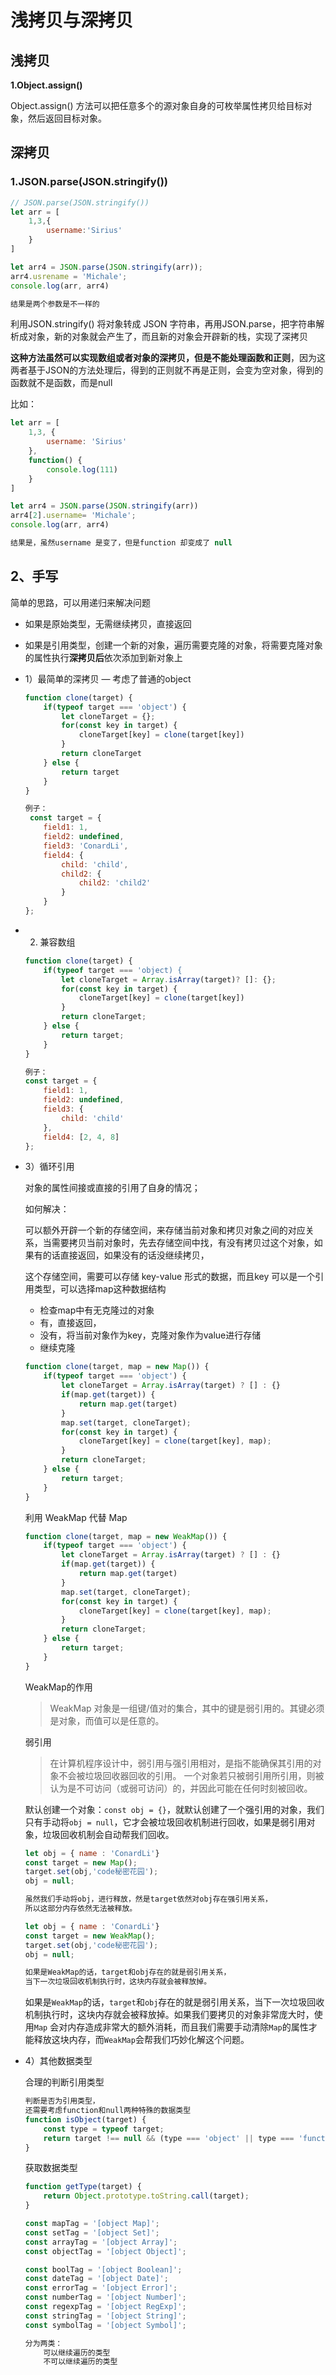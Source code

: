 # 浅拷贝与深拷贝


## **浅拷贝**

**1.Object.assign()**

Object.assign() 方法可以把任意多个的源对象自身的可枚举属性拷贝给目标对象，然后返回目标对象。

## 深拷贝

### **1.JSON.parse(JSON.stringify())**

```jsx
// JSON.parse(JSON.stringify())
let arr = [
	1,3,{
		username:'Sirius'
	}
]

let arr4 = JSON.parse(JSON.stringify(arr));
arr4.usrename = 'Michale';
console.log(arr, arr4)

结果是两个参数是不一样的
```

利用JSON.stringify() 将对象转成 JSON 字符串，再用JSON.parse，把字符串解析成对象，新的对象就会产生了，而且新的对象会开辟新的栈，实现了深拷贝

**这种方法虽然可以实现数组或者对象的深拷贝，但是不能处理函数和正则**，因为这两者基于JSON的方法处理后，得到的正则就不再是正则，会变为空对象，得到的函数就不是函数，而是null

比如：

```jsx
let arr = [
	1,3, {
		username: 'Sirius'
	},
	function() {
		console.log(111)
	}
]

let arr4 = JSON.parse(JSON.stringify(arr))
arr4[2].username= 'Michale';
console.log(arr, arr4)

结果是，虽然username 是变了，但是function 却变成了 null

```

## 2、手写

简单的思路，可以用递归来解决问题

- 如果是原始类型，无需继续拷贝，直接返回
- 如果是引用类型，创建一个新的对象，遍历需要克隆的对象，将需要克隆对象的属性执行**深拷贝后**依次添加到新对象上
- 1）最简单的深拷贝 — 考虑了普通的object
    
    ```jsx
    function clone(target) {
    	if(typeof target === 'object') {
    		let cloneTarget = {};
    		for(const key in target) {
    			cloneTarget[key] = clone(target[key])
    		}
    		return cloneTarget
    	} else {
    		return target	
    	}
    }
    
    例子：
     const target = {
        field1: 1,
        field2: undefined,
        field3: 'ConardLi',
        field4: {
            child: 'child',
            child2: {
                child2: 'child2'
            }
        }
    };
    ```
    
- 2) 兼容数组
    
    ```jsx
    function clone(target) {
    	if(typeof target === 'object) {
    		let cloneTarget = Array.isArray(target)? []: {};
    		for(const key in target) {
    			cloneTarget[key] = clone(target[key])
    		}
    		return cloneTarget;
    	} else {
    		return target;	
    	}
    }
    
    例子： 
    const target = {
        field1: 1,
        field2: undefined,
        field3: {
            child: 'child'
        },
        field4: [2, 4, 8]
    };
    ```
    
- 3）循环引用
    
    对象的属性间接或直接的引用了自身的情况；
    
    如何解决：
    
    可以额外开辟一个新的存储空间，来存储当前对象和拷贝对象之间的对应关系，当需要拷贝当前对象时，先去存储空间中找，有没有拷贝过这个对象，如果有的话直接返回，如果没有的话没继续拷贝，
    
    这个存储空间，需要可以存储 key-value 形式的数据，而且key 可以是一个引用类型，可以选择map这种数据结构
    
    - 检查map中有无克隆过的对象
    - 有，直接返回，
    - 没有，将当前对象作为key，克隆对象作为value进行存储
    - 继续克隆
    
    ```jsx
    function clone(target, map = new Map()) {
    	if(typeof target === 'object') {
    		let cloneTarget = Array.isArray(target) ? [] : {}
    		if(map.get(target)) {
    			return map.get(target)
    		}
    		map.set(target, cloneTarget);
    		for(const key in target) {
    			cloneTarget[key] = clone(target[key], map);
    		}
    		return cloneTarget;
    	} else {
    		return target;
    	}
    }
    ```
    
    利用 WeakMap 代替 Map
    
    ```jsx
    function clone(target, map = new WeakMap()) {
    	if(typeof target === 'object') {
    		let cloneTarget = Array.isArray(target) ? [] : {}
    		if(map.get(target)) {
    			return map.get(target)
    		}
    		map.set(target, cloneTarget);
    		for(const key in target) {
    			cloneTarget[key] = clone(target[key], map);
    		}
    		return cloneTarget;
    	} else {
    		return target;
    	}
    }
    ```
    
    WeakMap的作用
    
    > WeakMap 对象是一组键/值对的集合，其中的键是弱引用的。其键必须是对象，而值可以是任意的。
    > 
    
    弱引用
    
    > 在计算机程序设计中，弱引用与强引用相对，是指不能确保其引用的对象不会被垃圾回收器回收的引用。 一个对象若只被弱引用所引用，则被认为是不可访问（或弱可访问）的，并因此可能在任何时刻被回收。
    > 
    
    默认创建一个对象：`const obj = {}`，就默认创建了一个强引用的对象，我们只有手动将`obj = null`，它才会被垃圾回收机制进行回收，如果是弱引用对象，垃圾回收机制会自动帮我们回收。
    
    ```jsx
    let obj = { name : 'ConardLi'}
    const target = new Map();
    target.set(obj,'code秘密花园');
    obj = null;
    
    虽然我们手动将obj，进行释放，然是target依然对obj存在强引用关系，
    所以这部分内存依然无法被释放。
    
    let obj = { name : 'ConardLi'}
    const target = new WeakMap();
    target.set(obj,'code秘密花园');
    obj = null;
    
    如果是WeakMap的话，target和obj存在的就是弱引用关系，
    当下一次垃圾回收机制执行时，这块内存就会被释放掉。
    
    ```
    
    如果是`WeakMap`的话，`target`和`obj`存在的就是弱引用关系，当下一次垃圾回收机制执行时，这块内存就会被释放掉。如果我们要拷贝的对象非常庞大时，使用`Map`
    会对内存造成非常大的额外消耗，而且我们需要手动清除`Map`的属性才能释放这块内存，而`WeakMap`会帮我们巧妙化解这个问题。
    
- 4）其他数据类型
    
    合理的判断引用类型
    
    ```jsx
    判断是否为引用类型，
    还需要考虑function和null两种特殊的数据类型
    function isObject(target) {
        const type = typeof target;
        return target !== null && (type === 'object' || type === 'function');
    }
    ```
    
    获取数据类型
    
    ```jsx
    function getType(target) {
        return Object.prototype.toString.call(target);
    }
    
    const mapTag = '[object Map]';
    const setTag = '[object Set]';
    const arrayTag = '[object Array]';
    const objectTag = '[object Object]';
    
    const boolTag = '[object Boolean]';
    const dateTag = '[object Date]';
    const errorTag = '[object Error]';
    const numberTag = '[object Number]';
    const regexpTag = '[object RegExp]';
    const stringTag = '[object String]';
    const symbolTag = '[object Symbol]';
    
    分为两类：
    	可以继续遍历的类型
    	不可以继续遍历的类型
    ```